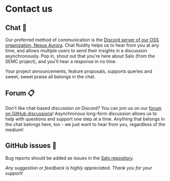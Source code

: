 # Contact us

## Chat 💬

Our preferred method of communication is the [Discord server of our OSS organization, Nexus Aurora](https://discord.gg/uxGFjp65pK). Chat fluidity helps us to hear from you at any time, and allows multiple users to send their insights in a discussion asynchronously. Pop in, shout out that you're here about Salo (from the SEMC project), and you'll hear a response in no time.

Your project announcements, feature proposals, supports queries and sweet, sweet praise all belongs in the chat.

## Forum 📋

Don't like chat-based discussion on Discord? You can join us on our [forum on GitHub discussions](https://github.com/semc-labs/Salo/discussions)! Asynchronous long-form discussion allows us to help with questions and support one step at a time. Anything that belongs in the chat belongs here, too - we just want to hear from you, regardless of the medium!

## GitHub issues 🔩

Bug reports should be added as issues in the [Salo repository](https://github.com/semc-labs/salo).

*Any suggestion or feedback is highly appreciated. Thank you for your support!*
